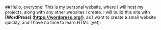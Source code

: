 ##Hello, everyone!
This is my personal website, where I will host my projects, along with any other websites I create.
I will build this site with **[WordPress] (https://wordpress.org/)**, as I want to create a small website quickly, and I have no time to learn HTML (yet).
